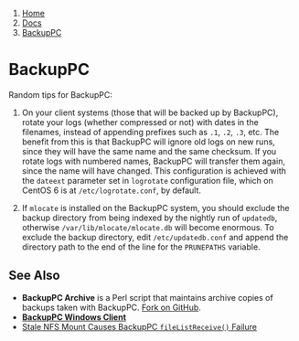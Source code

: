<!-- -
Title: BackupPC
Description: Notes and links on BackupPC
First Published: 2014-12-18
Last Updated: 2015-06-18
- -->

<ol class="breadcrumb" itemprop="breadcrumb">
	<li><a href="/">Home</a></li>
	<li><a href="/docs/">Docs</a></li>
	<li><a href="/docs/backuppc.html">BackupPC</a></li>
</ol>

BackupPC
========

Random tips for BackupPC:

1.  On your client systems (those that will be backed up by BackupPC), rotate 
    your logs (whether compressed or not) with dates in the filenames, instead 
    of appending prefixes such as `.1`, `.2`, `.3`, etc. The benefit from this 
    is that BackupPC will ignore old logs on new runs, since they will have the 
    same name and the same checksum. If you rotate logs with numbered names, 
    BackupPC will transfer them again, since the name will have changed. This 
    configuration is achieved with the `dateext` parameter set in `logrotate` 
    configuration file, which on CentOS 6 is at `/etc/logrotate.conf`, by 
    default.

2.  If `mlocate` is installed on the BackupPC system, you should exclude the 
    backup directory from being indexed by the nightly run of `updatedb`, 
    otherwise `/var/lib/mlocate/mlocate.db` will become enormous. To exclude 
    the backup directory, edit `/etc/updatedb.conf` and append the directory 
    path to the end of the line for the `PRUNEPATHS` variable.

See Also
--------

*   **BackupPC Archive** is a Perl script that maintains archive copies of 
    backups taken with BackupPC. [Fork on GitHub][1].
*   [**BackupPC Windows Client**][2]
*   [Stale NFS Mount Causes BackupPC `fileListReceive()` Failure][3]

<!-- Links -->
[1]: https://github.com/marios-zindilis/backuppc-archive/ "BackupPC Archive"
[2]: http://www.michaelstowe.com/backuppc/ "BackupPC Windows Client"
[3]: /blog/2015/06/18/stale-nfs-causes-backuppc-filelistreceive-failure.html "Stale NFS Mount Causes BackupPC fileListReceive() Failure"
